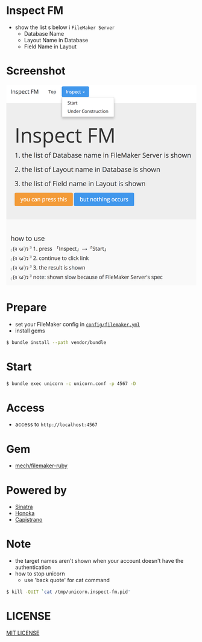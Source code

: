 # Inspect FM
- show the list s below i `FileMaker Server`
    - Database Name
    - Layout Name in Database
    - Field Name in Layout

# Screenshot
![inspect_fm](inspect_fm.png "inspect_fm")

# Prepare
- set your FileMaker config in [`config/filemaker.yml`](/config/filemaker.yml)
- install gems

```bash
$ bundle install --path vendor/bundle
```

# Start

```bash
$ bundle exec unicorn -c unicorn.conf -p 4567 -D
```

# Access
- access to `http://localhost:4567`

# Gem
- [mech/filemaker-ruby](https://github.com/mech/filemaker-ruby)

# Powered by
- [Sinatra](http://www.sinatrarb.com/)
- [Honoka](http://honokak.osaka/)
- [Capistrano](http://capistranorb.com/)

# Note
- the target names aren't shown when your account doesn't have the authentication
- how to stop unicorn
    - use 'back quote' for cat command

```bash
$ kill -QUIT `cat /tmp/unicorn.inspect-fm.pid'
```

# LICENSE
[MIT LICENSE](/LICENSE)
